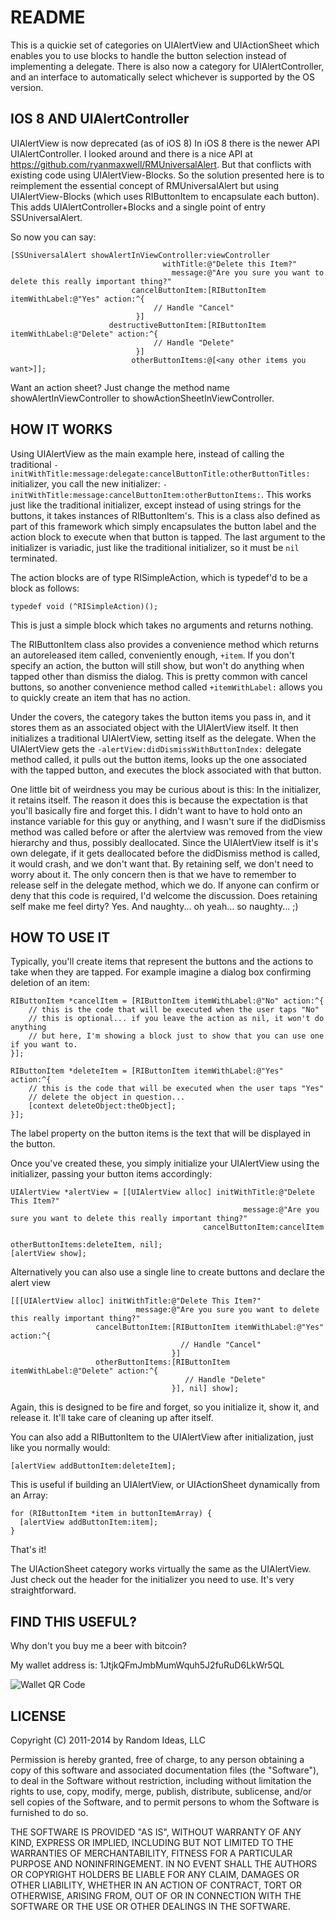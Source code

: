 README
======

This is a quickie set of categories on UIAlertView and UIActionSheet which enables you to use blocks to handle the button selection instead of implementing a delegate. There is also now a category for UIAlertController, and an interface to automatically select whichever is supported by the OS version.

IOS 8 AND UIAlertController
---------------------------

UIAlertView is now deprecated (as of iOS 8)
In iOS 8 there is the newer API UIAlertController. I looked around and there is a nice API at https://github.com/ryanmaxwell/RMUniversalAlert.
But that conflicts with existing code using UIAlertView-Blocks.
So the solution presented here is to reimplement the essential concept of RMUniversalAlert but using UIAlertView-Blocks 
(which uses RIButtonItem to encapsulate each button). This adds UIAlertController+Blocks and a single point of entry SSUniversalAlert.

So now you can say:

	[SSUniversalAlert showAlertInViewController:viewController
	                                  withTitle:@"Delete this Item?"
	                                    message:@"Are you sure you want to delete this really important thing?"
	                           cancelButtonItem:[RIButtonItem itemWithLabel:@"Yes" action:^{
	                                // Handle "Cancel"
	                            }]
	                      destructiveButtonItem:[RIButtonItem itemWithLabel:@"Delete" action:^{
	                                // Handle "Delete"
	                            }]
	                           otherButtonItems:@[<any other items you want>]];

Want an action sheet? Just change the method name showAlertInViewController to showActionSheetInViewController.

HOW IT WORKS
------------

Using UIAlertView as the main example here, instead of calling the traditional `-initWithTitle:message:delegate:cancelButtonTitle:otherButtonTitles:` initializer, you call the new initializer: `-initWithTitle:message:cancelButtonItem:otherButtonItems:`.  This works just like the traditional initializer, except instead of using strings for the buttons, it takes instances of RIButtonItem's.  This is a class also defined as part of this framework which simply encapsulates the button label and the action block to execute when that button is tapped.  The last argument to the initializer is variadic, just like the traditional initializer, so it must be `nil` terminated.

The action blocks are of type RISimpleAction, which is typedef'd to be a block as follows:

	typedef void (^RISimpleAction)();

This is just a simple block which takes no arguments and returns nothing.

The RIButtonItem class also provides a convenience method which returns an autoreleased item called, conveniently enough, `+item`. If you don't specify an action, the button will still show, but won't do anything when tapped other than dismiss the dialog. This is pretty common with cancel buttons, so another convenience method called `+itemWithLabel:` allows you to quickly create an item that has no action.

Under the covers, the category takes the button items you pass in, and it stores them as an associated object with the UIAlertView itself.  It then initializes a traditional UIAlertView, setting itself as the delegate.  When the UIAlertView gets the `-alertView:didDismissWithButtonIndex:` delegate method called, it pulls out the button items, looks up the one associated with the tapped button, and executes the block associated with that button.

One little bit of weirdness you may be curious about is this:  In the initializer, it retains itself.  The reason it does this is because the expectation is that you'll basically fire and forget this.  I didn't want to have to hold onto an instance variable for this guy or anything, and I wasn't sure if the didDismiss method was called before or after the alertview was removed from the view hierarchy and thus, possibly deallocated.  Since the UIAlertView itself is it's own delegate, if it gets deallocated before the didDismiss method is called, it would crash, and we don't want that.  By retaining self, we don't need to worry about it.  The only concern then is that we have to remember to release self in the delegate method, which we do.  If anyone can confirm or deny that this code is required, I'd welcome the discussion.  Does retaining self make me feel dirty?  Yes.  And naughty... oh yeah... so naughty... ;)

HOW TO USE IT
-------------

Typically, you'll create items that represent the buttons and the actions to take when they are tapped.  For example imagine a dialog box confirming deletion of an item:

	RIButtonItem *cancelItem = [RIButtonItem itemWithLabel:@"No" action:^{
		// this is the code that will be executed when the user taps "No"
		// this is optional... if you leave the action as nil, it won't do anything
		// but here, I'm showing a block just to show that you can use one if you want to.
	}];

	RIButtonItem *deleteItem = [RIButtonItem itemWithLabel:@"Yes" action:^{
		// this is the code that will be executed when the user taps "Yes"
		// delete the object in question...
		[context deleteObject:theObject];
	}];

The label property on the button items is the text that will be displayed in the button.

Once you've created these, you simply initialize your UIAlertView using the initializer, passing your button items accordingly:

	UIAlertView *alertView = [[UIAlertView alloc] initWithTitle:@"Delete This Item?"
	                                                    message:@"Are you sure you want to delete this really important thing?"
											   cancelButtonItem:cancelItem
											   otherButtonItems:deleteItem, nil];
	[alertView show];

Alternatively you can also use a single line to create buttons and declare the alert view

	[[[UIAlertView alloc] initWithTitle:@"Delete This Item?"
	                            message:@"Are you sure you want to delete this really important thing?"
		               cancelButtonItem:[RIButtonItem itemWithLabel:@"Yes" action:^{
		                                  // Handle "Cancel"
		                                }]
				       otherButtonItems:[RIButtonItem itemWithLabel:@"Delete" action:^{
		                                   // Handle "Delete"
				                        }], nil] show];


Again, this is designed to be fire and forget, so you initialize it, show it, and release it.  It'll take care of cleaning up after itself.

You can also add a RIButtonItem to the UIAlertView after initialization, just like you normally would:

    [alertView addButtonItem:deleteItem];

This is useful if building an UIAlertView, or UIActionSheet dynamically from an Array:

    for (RIButtonItem *item in buttonItemArray) {
      [alertView addButtonItem:item];
    }

That's it!

The UIActionSheet category works virtually the same as the UIAlertView.  Just check out the header for the initializer you need to use.  It's very straightforward.

FIND THIS USEFUL?
-----------------

Why don't you buy me a beer with bitcoin?

My wallet address is: 1JtjkQFmJmbMumWquh5J2fuRuD6LkWr5QL

![Wallet QR Code](http://www.random-ideas.net/qrcode.png)


LICENSE
-------

Copyright (C) 2011-2014 by Random Ideas, LLC

Permission is hereby granted, free of charge, to any person obtaining a copy
of this software and associated documentation files (the "Software"), to deal
in the Software without restriction, including without limitation the rights
to use, copy, modify, merge, publish, distribute, sublicense, and/or sell
copies of the Software, and to permit persons to whom the Software is
furnished to do so.

THE SOFTWARE IS PROVIDED "AS IS", WITHOUT WARRANTY OF ANY KIND, EXPRESS OR
IMPLIED, INCLUDING BUT NOT LIMITED TO THE WARRANTIES OF MERCHANTABILITY,
FITNESS FOR A PARTICULAR PURPOSE AND NONINFRINGEMENT. IN NO EVENT SHALL THE
AUTHORS OR COPYRIGHT HOLDERS BE LIABLE FOR ANY CLAIM, DAMAGES OR OTHER
LIABILITY, WHETHER IN AN ACTION OF CONTRACT, TORT OR OTHERWISE, ARISING FROM,
OUT OF OR IN CONNECTION WITH THE SOFTWARE OR THE USE OR OTHER DEALINGS IN
THE SOFTWARE.
